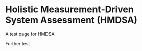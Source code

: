 Holistic Measurement-Driven System Assessment (HMDSA)
=====================================================

A test page for HMDSA

Further test
